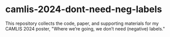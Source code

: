 # camlis-2024-dont-need-neg-labels
This repository collects the code, paper, and supporting materials for my CAMLIS 2024 poster, "Where we’re going, we don’t need (negative) labels."
